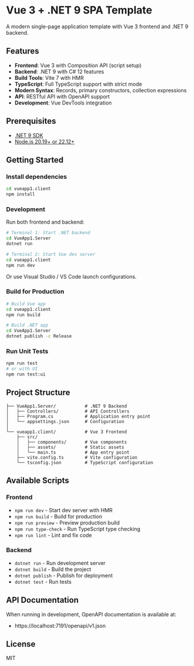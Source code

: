 # Vue 3 + .NET 9 SPA Template

A modern single-page application template with Vue 3 frontend and .NET 9 backend.

## Features

- **Frontend**: Vue 3 with Composition API (script setup)
- **Backend**: .NET 9 with C# 12 features
- **Build Tools**: Vite 7 with HMR
- **TypeScript**: Full TypeScript support with strict mode
- **Modern Syntax**: Records, primary constructors, collection expressions
- **API**: RESTful API with OpenAPI support
- **Development**: Vue DevTools integration

## Prerequisites

- [.NET 9 SDK](https://dotnet.microsoft.com/download/dotnet/9.0)
- [Node.js 20.19+ or 22.12+](https://nodejs.org/)

## Getting Started

### Install dependencies
```bash
cd vueapp1.client
npm install
```

### Development

Run both frontend and backend:
```bash
# Terminal 1: Start .NET backend
cd VueApp1.Server
dotnet run

# Terminal 2: Start Vue dev server
cd vueapp1.client
npm run dev
```

Or use Visual Studio / VS Code launch configurations.

### Build for Production

```bash
# Build Vue app
cd vueapp1.client
npm run build

# Build .NET app
cd VueApp1.Server
dotnet publish -c Release
```

### Run Unit Tests

```sh
npm run test
# or with UI
npm run test:ui
```

## Project Structure

```
├── VueApp1.Server/           # .NET 9 Backend
│   ├── Controllers/          # API Controllers
│   ├── Program.cs            # Application entry point
│   └── appsettings.json      # Configuration
│
└── vueapp1.client/           # Vue 3 Frontend
    ├── src/
    │   ├── components/       # Vue components
    │   ├── assets/           # Static assets
    │   └── main.ts           # App entry point
    ├── vite.config.ts        # Vite configuration
    └── tsconfig.json         # TypeScript configuration
```

## Available Scripts

### Frontend
- `npm run dev` - Start dev server with HMR
- `npm run build` - Build for production
- `npm run preview` - Preview production build
- `npm run type-check` - Run TypeScript type checking
- `npm run lint` - Lint and fix code

### Backend
- `dotnet run` - Run development server
- `dotnet build` - Build the project
- `dotnet publish` - Publish for deployment
- `dotnet test` - Run tests

## API Documentation

When running in development, OpenAPI documentation is available at:
- https://localhost:7191/openapi/v1.json

## License

MIT